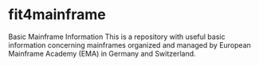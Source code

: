# fit4mainframe
Basic Mainframe Information
This is a repository with useful basic information concerning mainframes organized and managed by European Mainframe Academy (EMA) in Germany and Switzerland.
